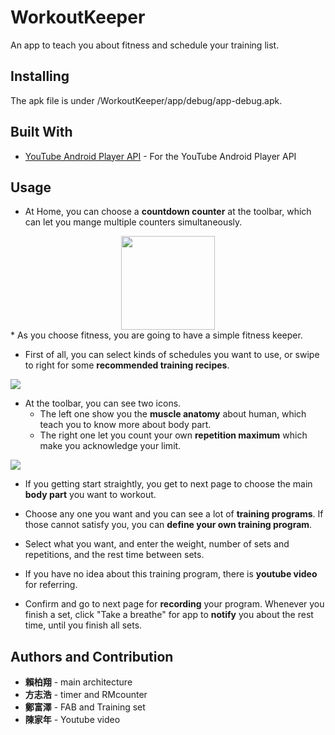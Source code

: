 # WorkoutKeeper

An app to teach you about fitness and schedule your training list.

## Installing

The apk file is under /WorkoutKeeper/app/debug/app-debug.apk.

## Built With

* [YouTube Android Player API](https://developers.google.com/youtube/android/player/downloads/) - For the YouTube Android Player API

## Usage

* At Home, you can choose a **countdown counter** at the toolbar, which can let you mange multiple counters simultaneously.
<div align=center><img width="150" height="150" src="https://upload.cc/i1/2019/06/19/cdIECA.png"/></div>
* As you choose fitness, you are going to have a simple fitness keeper.

* First of all, you can select kinds of schedules you want to use, or swipe to right for some **recommended training recipes**.

![](https://upload.cc/i1/2019/06/19/S8gviE.png)
* At the toolbar, you can see two icons. 
  * The left one show you the **muscle anatomy** about human, which teach you to know more about body part.
  * The right one let you count your own **repetition maximum** which make you acknowledge your limit.
  
![](https://upload.cc/i1/2019/06/19/1iUR6H.png)
* If you getting start straightly, you get to next page to choose the main **body part** you want to workout.

* Choose any one you want and you can see a lot of **training programs**. If those cannot satisfy you, you can **define your own training program**.

* Select what you want, and enter the weight, number of sets and repetitions, and the rest time between sets.

* If you have no idea about this training program, there is **youtube video** for referring.

* Confirm and go to next page for **recording** your program. Whenever you finish a set, click "Take a breathe" for app to **notify** you about the rest time, until you finish all sets. 


## Authors and Contribution

* **賴柏翔** - main architecture
* **方志浩** - timer and RMcounter
* **鄭富澤** - FAB and Training set
* **陳家年** - Youtube video



